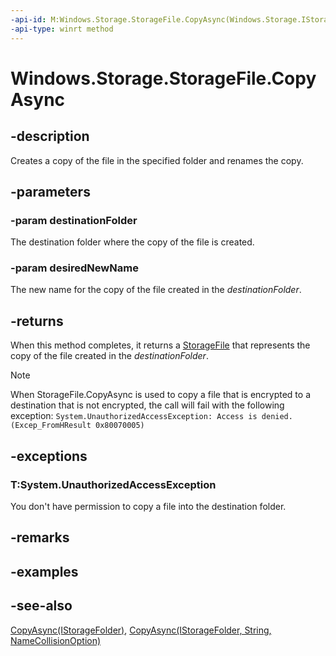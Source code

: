 ```yaml
---
-api-id: M:Windows.Storage.StorageFile.CopyAsync(Windows.Storage.IStorageFolder,System.String)
-api-type: winrt method
---
```


<!-- Method syntax
public Windows.Foundation.IAsyncOperation<Windows.Storage.StorageFile> CopyAsync(Windows.Storage.IStorageFolder destinationFolder, System.String desiredNewName)
-->

# Windows.Storage.StorageFile.CopyAsync

## -description
Creates a copy of the file in the specified folder and renames the copy.

## -parameters
### -param destinationFolder
The destination folder where the copy of the file is created.

### -param desiredNewName
The new name for the copy of the file created in the *destinationFolder*.

## -returns
When this method completes, it returns a [StorageFile](storagefile.md) that represents the copy of the file created in the *destinationFolder*.

> [!NOTE]
> When StorageFile.CopyAsync is used to copy a file that is encrypted to a destination that is not encrypted, the call will fail with the following exception: `System.UnauthorizedAccessException: Access is denied. (Excep_FromHResult 0x80070005)`

## -exceptions
### T:System.UnauthorizedAccessException

You don't have permission to copy a file into the destination folder.

## -remarks

## -examples

## -see-also
[CopyAsync(IStorageFolder)](storagefile_copyasync_690062730.md), [CopyAsync(IStorageFolder, String, NameCollisionOption)](storagefile_copyasync_460876542.md)